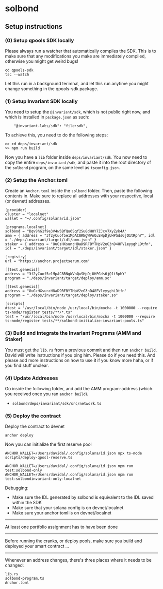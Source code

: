 # solbond

## Setup instructions

### (0) Setup qpools SDK locally

Please always run a watcher that automatically compiles the SDK. 
This is to make sure that any modifications you make are immediately compiled, otherwise you might get weird bugs!

``` 
cd qpools-sdk
tsc --watch
```

Let this run in a background terimnal, and let this run anytime you might change something in the qpools-sdk package.

### (1) Setup Invariant SDK locally

You need to setup the `@invariant/sdk`, which is not public right now, and which is installed in `package.json` as such:

``` 
    "@invariant-labs/sdk": "file:sdk",
```

To achieve this, you need to do the following steps:

```
>> cd deps/invariant/sdk
>> npm run build
```

Now you have a `lib` folder inside `deps/invariant/sdk`. 
You now need to copy the entire `deps/invariant/sdk`, and paste it into the root directory of the `solbond` program, 
on the same level as `tsconfig.json`.


### (2) Setup the Anchor.toml

Create an `Anchor.toml` inside the `solbond` folder. 
Then, paste the following contents in. 
Make sure to replace all addresses with your respective, local (or devnet) addresses.

``` 
[provider]
cluster = "localnet"
wallet = "~/.config/solana/id.json"

[programs.localnet]
solbond = "Bqv9hG1f9e3V4w5BfQu6Sqf2Su8dH8Y7ZJcy7XyZyk4A"
amm = { address = "3f2yCuof5e1MpAC8RNgWVnQuSHpDjUHPGds6jQ1tRphY", idl = "./deps/invariant/target/idl/amm.json" }
staker = { address = "8uGzHXsuncH8aD9RFBYTHpV2eG3nD48FV1eyyghLDtfn", idl = "./deps/invariant/target/idl/staker.json" }

[registry]
url = "https://anchor.projectserum.com"

[[test.genesis]]
address = "3f2yCuof5e1MpAC8RNgWVnQuSHpDjUHPGds6jQ1tRphY"
program = "./deps/invariant/target/deploy/amm.so"

[[test.genesis]]
address = "8uGzHXsuncH8aD9RFBYTHpV2eG3nD48FV1eyyghLDtfn"
program = "./deps/invariant/target/deploy/staker.so"

[scripts]
#test = "/usr/local/bin/node /usr/local/bin/mocha -t 1000000 --require ts-node/register tests/**/*.ts"
test = "/usr/local/bin/node /usr/local/bin/mocha -t 1000000 --require ts-node/register tests/**/solbond-initialize-invariant-pools.ts"
```


### (3) Build and integrate the Invariant Programs (AMM and Staker)

You must get the `lib.rs` from a previous commit and then run `anchor build`. 
David will write instructions if you ping him. 
Please do if you need this.
And please add more instructions on how to use it if you know more haha, or if you find stuff unclear.


### (4) Update Addresses

Go inside the following folder, and add the AMM program-address (which you received once you ran `anchor build`).

- `solbond/deps/invariant/sdk/src/network.ts`


### (5) Deploy the contract

Deploy the contract to devnet

``` 
anchor deploy
```

Now you can initialize the first reserve pool

``` 
ANCHOR_WALLET=/Users/davidal/.config/solana/id.json npx ts-node scripts/deploy-qpool-reserve.ts
```

``` 
ANCHOR_WALLET=/Users/davidal/.config/solana/id.json npm run test:solbond-only
ANCHOR_WALLET=/Users/davidal/.config/solana/id.json npm run test:solbondinvariant-only-localnet
```

Debugging:

- Make sure the IDL generated by solbond is equivalent to the IDL saved within the SDK
- Make sure that your solana config is on devnet/localnet
- Make sure your anchor toml is on devnet/localnet


-------

At least one portfolio assignment has to have been done


-----

Before running the cranks, or deploy pools, make sure you build and deployed your smart contract ...


----

Whenever an address changes, there's three places where it needs to be changed:
```
lib.rs
solbond-program.ts
Anchor.toml
```